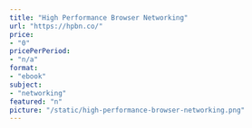 ```yaml
---
title: "High Performance Browser Networking"
url: "https://hpbn.co/"
price: 
- "0"
pricePerPeriod: 
- "n/a"
format: 
- "ebook"
subject: 
- "networking"
featured: "n"
picture: "/static/high-performance-browser-networking.png"
---
```

